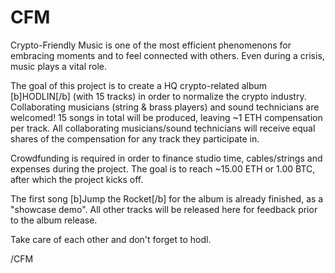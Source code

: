 # CFM
Crypto-Friendly Music
is one of the most efficient phenomenons for embracing moments and to feel connected with others.
Even during a crisis, music plays a vital role. 

The goal of this project is to create a HQ crypto-related album [b]HODLIN[/b] (with 15 tracks) in order to normalize the crypto industry.
Collaborating musicians (string & brass players) and sound technicians are welcomed!
15 songs in total will be produced, leaving ~1 ETH compensation per track.
All collaborating musicians/sound technicians will receive equal shares of the compensation for any track they participate in.

Crowdfunding is required in order to finance studio time, cables/strings and expenses during the project.
The goal is to reach ~15.00 ETH or 1.00 BTC, after which the project kicks off.

The first song [b]Jump the Rocket[/b] for the album is already finished, as a "showcase demo".
All other tracks will be released here for feedback prior to the album release.

Take care of each other and don't forget to hodl.

/CFM
